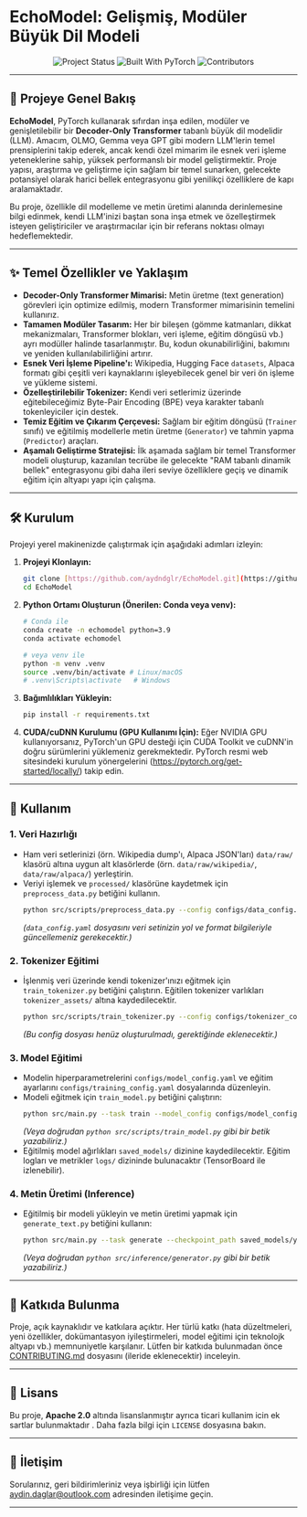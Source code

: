 # EchoModel: Gelişmiş, Modüler Büyük Dil Modeli

<p align="center">
  <img src="https://img.shields.io/badge/Status-In%20Progress-blue" alt="Project Status">
  <img src="https://img.shields.io/badge/Built%20With-PyTorch-red" alt="Built With PyTorch">
  <img src="https://img.shields.io/badge/Contributors-aydndglr" alt="Contributors">
</p>

---

## 🚀 Projeye Genel Bakış

**EchoModel**, PyTorch kullanarak sıfırdan inşa edilen, modüler ve genişletilebilir bir **Decoder-Only Transformer** tabanlı büyük dil modelidir (LLM). Amacım, OLMO, Gemma veya GPT gibi modern LLM'lerin temel prensiplerini takip ederek, ancak kendi özel mimarim ile esnek veri işleme yeteneklerine sahip, yüksek performanslı bir model geliştirmektir. Proje yapısı, araştırma ve geliştirme için sağlam bir temel sunarken, gelecekte potansiyel olarak harici bellek entegrasyonu gibi yenilikçi özelliklere de kapı aralamaktadır.

Bu proje, özellikle dil modelleme ve metin üretimi alanında derinlemesine bilgi edinmek, kendi LLM'inizi baştan sona inşa etmek ve özelleştirmek isteyen geliştiriciler ve araştırmacılar için bir referans noktası olmayı hedeflemektedir.

---

## ✨ Temel Özellikler ve Yaklaşım

* **Decoder-Only Transformer Mimarisi:** Metin üretme (text generation) görevleri için optimize edilmiş, modern Transformer mimarisinin temelini kullanırız.
* **Tamamen Modüler Tasarım:** Her bir bileşen (gömme katmanları, dikkat mekanizmaları, Transformer blokları, veri işleme, eğitim döngüsü vb.) ayrı modüller halinde tasarlanmıştır. Bu, kodun okunabilirliğini, bakımını ve yeniden kullanılabilirliğini artırır.
* **Esnek Veri İşleme Pipeline'ı:** Wikipedia, Hugging Face `datasets`, Alpaca formatı gibi çeşitli veri kaynaklarını işleyebilecek genel bir veri ön işleme ve yükleme sistemi.
* **Özelleştirilebilir Tokenizer:** Kendi veri setlerimiz üzerinde eğitebileceğimiz Byte-Pair Encoding (BPE) veya karakter tabanlı tokenleyiciler için destek.
* **Temiz Eğitim ve Çıkarım Çerçevesi:** Sağlam bir eğitim döngüsü (`Trainer` sınıfı) ve eğitilmiş modellerle metin üretme (`Generator`) ve tahmin yapma (`Predictor`) araçları.
* **Aşamalı Geliştirme Stratejisi:** İlk aşamada sağlam bir temel Transformer modeli oluşturup, kazanılan tecrübe ile gelecekte "RAM tabanlı dinamik bellek" entegrasyonu gibi daha ileri seviye özelliklere geçiş ve dinamik eğitim için altyapı yapı için çalışma.

---

## 🛠️ Kurulum

Projeyi yerel makinenizde çalıştırmak için aşağıdaki adımları izleyin:

1.  **Projeyi Klonlayın:**
    ```bash
    git clone [https://github.com/aydndglr/EchoModel.git](https://github.com/aydndglr/EchoModel.git)
    cd EchoModel
    ```

2.  **Python Ortamı Oluşturun (Önerilen: Conda veya venv):**
    ```bash
    # Conda ile
    conda create -n echomodel python=3.9
    conda activate echomodel

    # veya venv ile
    python -m venv .venv
    source .venv/bin/activate # Linux/macOS
    # .venv\Scripts\activate   # Windows
    ```

3.  **Bağımlılıkları Yükleyin:**
    ```bash
    pip install -r requirements.txt
    ```

4.  **CUDA/cuDNN Kurulumu (GPU Kullanımı İçin):**
    Eğer NVIDIA GPU kullanıyorsanız, PyTorch'un GPU desteği için CUDA Toolkit ve cuDNN'in doğru sürümlerini yüklemeniz gerekmektedir. PyTorch resmi web sitesindeki kurulum yönergelerini (https://pytorch.org/get-started/locally/) takip edin.

---

## 🚀 Kullanım

### 1. Veri Hazırlığı

* Ham veri setlerinizi (örn. Wikipedia dump'ı, Alpaca JSON'ları) `data/raw/` klasörü altına uygun alt klasörlerde (örn. `data/raw/wikipedia/`, `data/raw/alpaca/`) yerleştirin.
* Veriyi işlemek ve `processed/` klasörüne kaydetmek için `preprocess_data.py` betiğini kullanın.
    ```bash
    python src/scripts/preprocess_data.py --config configs/data_config.yaml
    ```
    *(`data_config.yaml` dosyasını veri setinizin yol ve format bilgileriyle güncellemeniz gerekecektir.)*

### 2. Tokenizer Eğitimi

* İşlenmiş veri üzerinde kendi tokenizer'ınızı eğitmek için `train_tokenizer.py` betiğini çalıştırın. Eğitilen tokenizer varlıkları `tokenizer_assets/` altına kaydedilecektir.
    ```bash
    python src/scripts/train_tokenizer.py --config configs/tokenizer_config.yaml
    ```
    *(Bu config dosyası henüz oluşturulmadı, gerektiğinde eklenecektir.)*

### 3. Model Eğitimi

* Modelin hiperparametrelerini `configs/model_config.yaml` ve eğitim ayarlarını `configs/training_config.yaml` dosyalarında düzenleyin.
* Modeli eğitmek için `train_model.py` betiğini çalıştırın:
    ```bash
    python src/main.py --task train --model_config configs/model_config.yaml --train_config configs/training_config.yaml --data_config configs/data_config.yaml
    ```
    *(Veya doğrudan `python src/scripts/train_model.py` gibi bir betik yazabiliriz.)*
* Eğitilmiş model ağırlıkları `saved_models/` dizinine kaydedilecektir. Eğitim logları ve metrikler `logs/` dizininde bulunacaktır (TensorBoard ile izlenebilir).

### 4. Metin Üretimi (Inference)

* Eğitilmiş bir modeli yükleyin ve metin üretimi yapmak için `generate_text.py` betiğini kullanın:
    ```bash
    python src/main.py --task generate --checkpoint_path saved_models/your_model.pt --prompt "Your starting text here."
    ```
    *(Veya doğrudan `python src/inference/generator.py` gibi bir betik yazabiliriz.)*

---

## 🤝 Katkıda Bulunma

Proje, açık kaynaklıdır ve katkılara açıktır. Her türlü katkı (hata düzeltmeleri, yeni özellikler, dokümantasyon iyileştirmeleri, model eğitimi için teknolojk altyapı vb.) memnuniyetle karşılanır. Lütfen bir katkıda bulunmadan önce [CONTRIBUTING.md](CONTRIBUTING.md) dosyasını (ileride eklenecektir) inceleyin.

---

## 📜 Lisans

Bu proje, **Apache 2.0** altında lisanslanmıştır ayrıca ticari kullanim icin ek sartlar bulunmaktadır . Daha fazla bilgi için `LICENSE` dosyasına bakın.

---

## 📧 İletişim

Sorularınız, geri bildirimleriniz veya işbirliği için lütfen [aydin.daglar@outlook.com](mailto:aydin.daglar@outlook.com) adresinden iletişime geçin.

---
